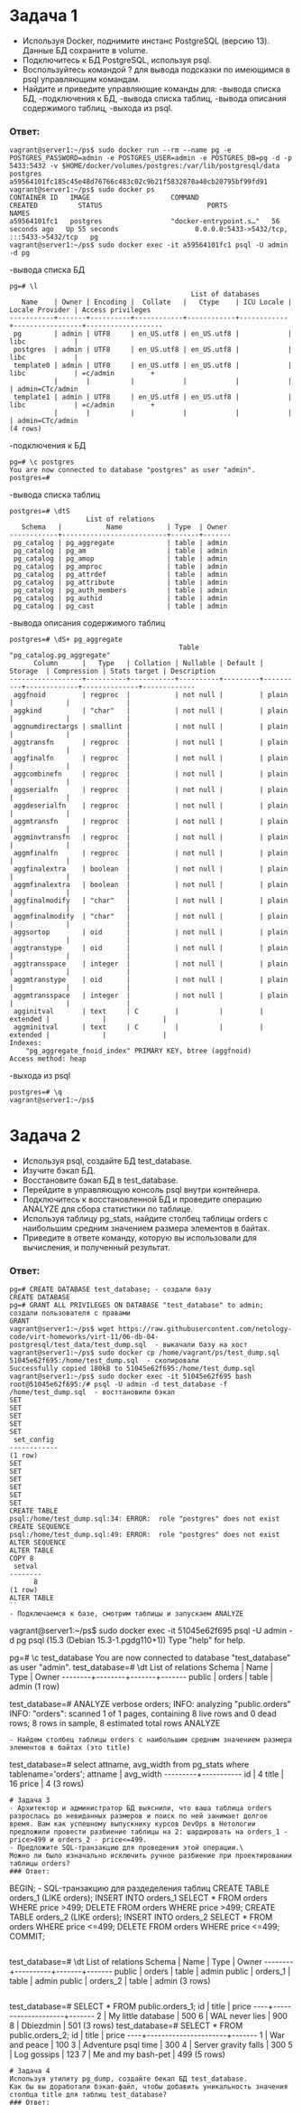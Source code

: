 # Задача 1
- Используя Docker, поднимите инстанс PostgreSQL (версию 13). Данные БД сохраните в volume.
- Подключитесь к БД PostgreSQL, используя psql.
- Воспользуйтесь командой \? для вывода подсказки по имеющимся в psql управляющим командам.
- Найдите и приведите управляющие команды для:
  -вывода списка БД,
  -подключения к БД,
  -вывода списка таблиц,
  -вывода описания содержимого таблиц,
  -выхода из psql.
### Ответ:
```
vagrant@server1:~/ps$ sudo docker run --rm --name pg -e POSTGRES_PASSWORD=admin -e POSTGRES_USER=admin -e POSTGRES_DB=pg -d -p 5433:5432 -v $HOME/docker/volumes/postgres:/var/lib/postgresql/data postgres
a59564101fc185c45e48d76766c483c02c9b21f5832870a40cb20795bf99fd91
vagrant@server1:~/ps$ sudo docker ps
CONTAINER ID   IMAGE                    COMMAND                  CREATED          STATUS                          PORTS                                       NAMES
a59564101fc1   postgres                 "docker-entrypoint.s…"   56 seconds ago   Up 55 seconds                   0.0.0.0:5433->5432/tcp, :::5433->5432/tcp   pg
vagrant@server1:~/ps$ sudo docker exec -it a59564101fc1 psql -U admin -d pg
```
-вывода списка БД
```
pg=# \l
                                             List of databases
   Name    | Owner | Encoding |  Collate   |   Ctype    | ICU Locale | Locale Provider | Access privileges
-----------+-------+----------+------------+------------+------------+-----------------+-------------------
 pg        | admin | UTF8     | en_US.utf8 | en_US.utf8 |            | libc            |
 postgres  | admin | UTF8     | en_US.utf8 | en_US.utf8 |            | libc            |
 template0 | admin | UTF8     | en_US.utf8 | en_US.utf8 |            | libc            | =c/admin         +
           |       |          |            |            |            |                 | admin=CTc/admin
 template1 | admin | UTF8     | en_US.utf8 | en_US.utf8 |            | libc            | =c/admin         +
           |       |          |            |            |            |                 | admin=CTc/admin
(4 rows)
```
-подключения к БД
```
pg=# \c postgres
You are now connected to database "postgres" as user "admin".
postgres=#
```
-вывода списка таблиц
```
postgres=# \dtS
                   List of relations
   Schema   |           Name           | Type  | Owner
------------+--------------------------+-------+-------
 pg_catalog | pg_aggregate             | table | admin
 pg_catalog | pg_am                    | table | admin
 pg_catalog | pg_amop                  | table | admin
 pg_catalog | pg_amproc                | table | admin
 pg_catalog | pg_attrdef               | table | admin
 pg_catalog | pg_attribute             | table | admin
 pg_catalog | pg_auth_members          | table | admin
 pg_catalog | pg_authid                | table | admin
 pg_catalog | pg_cast                  | table | admin
```
-вывода описания содержимого таблиц
```
postgres=# \dS+ pg_aggregate
                                          Table "pg_catalog.pg_aggregate"
      Column      |   Type   | Collation | Nullable | Default | Storage  | Compression | Stats target | Description
------------------+----------+-----------+----------+---------+----------+-------------+--------------+-------------
 aggfnoid         | regproc  |           | not null |         | plain    |             |              |
 aggkind          | "char"   |           | not null |         | plain    |             |              |
 aggnumdirectargs | smallint |           | not null |         | plain    |             |              |
 aggtransfn       | regproc  |           | not null |         | plain    |             |              |
 aggfinalfn       | regproc  |           | not null |         | plain    |             |              |
 aggcombinefn     | regproc  |           | not null |         | plain    |             |              |
 aggserialfn      | regproc  |           | not null |         | plain    |             |              |
 aggdeserialfn    | regproc  |           | not null |         | plain    |             |              |
 aggmtransfn      | regproc  |           | not null |         | plain    |             |              |
 aggminvtransfn   | regproc  |           | not null |         | plain    |             |              |
 aggmfinalfn      | regproc  |           | not null |         | plain    |             |              |
 aggfinalextra    | boolean  |           | not null |         | plain    |             |              |
 aggmfinalextra   | boolean  |           | not null |         | plain    |             |              |
 aggfinalmodify   | "char"   |           | not null |         | plain    |             |              |
 aggmfinalmodify  | "char"   |           | not null |         | plain    |             |              |
 aggsortop        | oid      |           | not null |         | plain    |             |              |
 aggtranstype     | oid      |           | not null |         | plain    |             |              |
 aggtransspace    | integer  |           | not null |         | plain    |             |              |
 aggmtranstype    | oid      |           | not null |         | plain    |             |              |
 aggmtransspace   | integer  |           | not null |         | plain    |             |              |
 agginitval       | text     | C         |          |         | extended |             |              |
 aggminitval      | text     | C         |          |         | extended |             |              |
Indexes:
    "pg_aggregate_fnoid_index" PRIMARY KEY, btree (aggfnoid)
Access method: heap
```
 -выхода из psql
```
postgres=# \q
vagrant@server1:~/ps$
```
# Задача 2
- Используя psql, создайте БД test_database.
- Изучите бэкап БД.
- Восстановите бэкап БД в test_database.
- Перейдите в управляющую консоль psql внутри контейнера.
- Подключитесь к восстановленной БД и проведите операцию ANALYZE для сбора статистики по таблице.
- Используя таблицу pg_stats, найдите столбец таблицы orders с наибольшим средним значением размера элементов в байтах.
- Приведите в ответе команду, которую вы использовали для вычисления, и полученный результат.
### Ответ:
```
pg=# CREATE DATABASE test_database; - создали базу
CREATE DATABASE
pg=# GRANT ALL PRIVILEGES ON DATABASE "test_database" to admin; создали пользователя с правами
GRANT
vagrant@server1:~/ps$ wget https://raw.githubusercontent.com/netology-code/virt-homeworks/virt-11/06-db-04-postgresql/test_data/test_dump.sql  - выкачали базу на хост
vagrant@server1:~/ps$ sudo docker cp /home/vagrant/ps/test_dump.sql 51045e62f695:/home/test_dump.sql  - скопировали
Successfully copied 180kB to 51045e62f695:/home/test_dump.sql
vagrant@server1:~/ps$ sudo docker exec -it 51045e62f695 bash
root@51045e62f695:/# psql -U admin -d test_database -f /home/test_dump.sql  - восттановили бэкап
SET
SET
SET
SET
SET
 set_config
------------
(1 row)
SET
SET
SET
SET
SET
SET
CREATE TABLE
psql:/home/test_dump.sql:34: ERROR:  role "postgres" does not exist
CREATE SEQUENCE
psql:/home/test_dump.sql:49: ERROR:  role "postgres" does not exist
ALTER SEQUENCE
ALTER TABLE
COPY 8
 setval
--------
      8
(1 row)
ALTER TABLE
``
- Подключаемся к базе, смотрим таблицы и запускаем ANALYZE
```
vagrant@server1:~/ps$ sudo docker exec -it 51045e62f695 psql -U admin -d pg
psql (15.3 (Debian 15.3-1.pgdg110+1))
Type "help" for help.

pg=# \c test_database
You are now connected to database "test_database" as user "admin".
test_database=# \dt
        List of relations
 Schema |  Name  | Type  | Owner
--------+--------+-------+-------
 public | orders | table | admin
(1 row)

test_database=# ANALYZE verbose orders;
INFO:  analyzing "public.orders"
INFO:  "orders": scanned 1 of 1 pages, containing 8 live rows and 0 dead rows; 8 rows in sample, 8 estimated total rows
ANALYZE
```
- Найдем столбец таблицы orders с наибольшим средним значением размера элементов в байтах (это title)
```
test_database=# select attname, avg_width from pg_stats where tablename='orders';
 attname | avg_width
---------+-----------
 id      |         4
 title   |        16
 price   |         4
(3 rows)

```
# Задача 3
- Архитектор и администратор БД выяснили, что ваша таблица orders разрослась до невиданных размеров и поиск по ней занимает долгое время. Вам как успешному выпускнику курсов DevOps в Нетологии предложили провести разбиение таблицы на 2: шардировать на orders_1 - price>499 и orders_2 - price<=499.
- Предложите SQL-транзакцию для проведения этой операции.\
Можно ли было изначально исключить ручное разбиение при проектировании таблицы orders?
### Ответ:
```
BEGIN;     -  SQL-транзакцию для раздеделения таблиц
CREATE TABLE orders_1 (LIKE orders);
INSERT INTO orders_1 SELECT * FROM orders WHERE price >499;
DELETE FROM orders WHERE price >499;
CREATE TABLE orders_2 (LIKE orders);
INSERT INTO orders_2 SELECT * FROM orders WHERE price <=499;
DELETE FROM orders WHERE price <=499;
COMMIT;
```
```
test_database=# \dt
         List of relations
 Schema |   Name   | Type  | Owner
--------+----------+-------+-------
 public | orders   | table | admin
 public | orders_1 | table | admin
 public | orders_2 | table | admin
(3 rows)
```
```
test_database=# SELECT * FROM public.orders_1;
 id |       title        | price
----+--------------------+-------
  2 | My little database |   500
  6 | WAL never lies     |   900
  8 | Dbiezdmin          |   501
(3 rows)
test_database=# SELECT * FROM public.orders_2;
 id |        title         | price
----+----------------------+-------
  1 | War and peace        |   100
  3 | Adventure psql time  |   300
  4 | Server gravity falls |   300
  5 | Log gossips          |   123
  7 | Me and my bash-pet   |   499
(5 rows)
```
# Задача 4
Используя утилиту pg_dump, создайте бекап БД test_database.
Как бы вы доработали бэкап-файл, чтобы добавить уникальность значения столбца title для таблиц test_database?
### Ответ:
